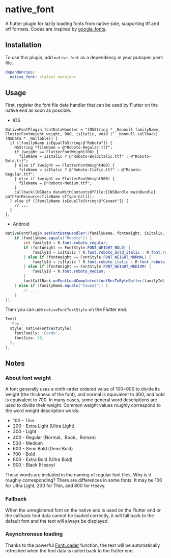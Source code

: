 # native_font

A flutter plugin for lazily loading fonts from native side, supporting ttf and otf formats. Codes are inspired by [google_fonts](https://pub.dev/packages/google_fonts).

## Installation

To use this plugin, add `native_font` as a dependency in your pubspec.yaml file.

```yaml
dependencies:
  native_font: <latest version>
```

## Usage

First, register the font file data handler that can be used by Flutter on the native end as soon as possible.

- iOS

```objc
NativeFontPlugin.fontDataHandler = ^(NSString * _Nonnull familyName, FlutterFontWeight weight, BOOL isItalic, void (^ _Nonnull callback)(NSData * _Nullable)) {
  if ([familyName isEqualToString:@"Roboto"]) {
    NSString *fileName = @"Roboto-Regular.ttf";
    if (weight == FlutterFontWeight700) {
      fileName = isItalic ? @"Roboto-BoldItalic.ttf" : @"Roboto-Bold.ttf";
    } else if (weight == FlutterFontWeight400) {
      fileName = isItalic ? @"Roboto-Italic.ttf" : @"Roboto-Regular.ttf";
    } else if (weight == FlutterFontWeight500) {
      fileName = @"Roboto-Medium.ttf";
    }
    callback([NSData dataWithContentsOfFile:[[NSBundle mainBundle] pathForResource:fileName ofType:nil]]);
  } else if ([familyName isEqualToString:@"Caveat"]) {
    // ...
  }
};
```

- Android

```java
NativeFontPlugin.setFontDataHandler((familyName, fontWeight, isItalic, fontCallBack) -> {
    if (familyName.equals("Roboto")) {
        int familyId = R.font.roboto_regular;
        if (fontWeight == FontStyle.FONT_WEIGHT_BOLD) {
            familyId = isItalic ? R.font.roboto_bold_italic : R.font.roboto_bold;
        } else if (fontWeight == FontStyle.FONT_WEIGHT_NORMAL) {
            familyId = isItalic ? R.font.roboto_italic : R.font.roboto_regular;
        } else if (fontWeight == FontStyle.FONT_WEIGHT_MEDIUM) {
            familyId = R.font.roboto_medium;
        }
        fontCallBack.onFontLoadCompleted(fontResToByteBuffer(familyId));
    } else if (familyName.equals("Caveat")) {
        // ...
    }
});
```

Then you can use `nativeFontTextStyle` on the Flutter end.

```dart
Text(
  'Foo',
  style: nativeFontTextStyle(
    fontFamily: 'Cardo',
    fontSize: 30,
  ),
),
```

## Notes

### About font weight

A font generally uses a ninth-order ordered value of 100~900 to divide its weight (the thickness of the font), and normal is equivalent to 400, and bold is equivalent to 700. In many cases, some general word descriptions are used to divide their weight. Common weight values roughly correspond to the word weight description words:

- 100 - Thin
- 200 - Extra Light (Ultra Light)
- 300 - Light
- 400 - Regular (Normal、Book、Roman)
- 500 - Medium
- 600 - Semi Bold (Demi Bold)
- 700 - Bold
- 800 - Extra Bold (Ultra Bold)
- 900 - Black (Heavy)

These words are included in the naming of regular font files. Why is it roughly corresponding? There are differences in some fonts. It may be 100 for Ultra Light, 200 for Thin, and 800 for Heavy.

### Fallback

When the unregistered font on the native end is used on the Flutter end or the callback font data cannot be loaded correctly, it will fall back to the default font and the text will always be displayed.

### Asynchronous loading

Thanks to the powerful [FontLoader](https://api.flutter.dev/flutter/services/FontLoader-class.html) function, the text will be automatically refreshed when the font data is called back to the flutter end.
